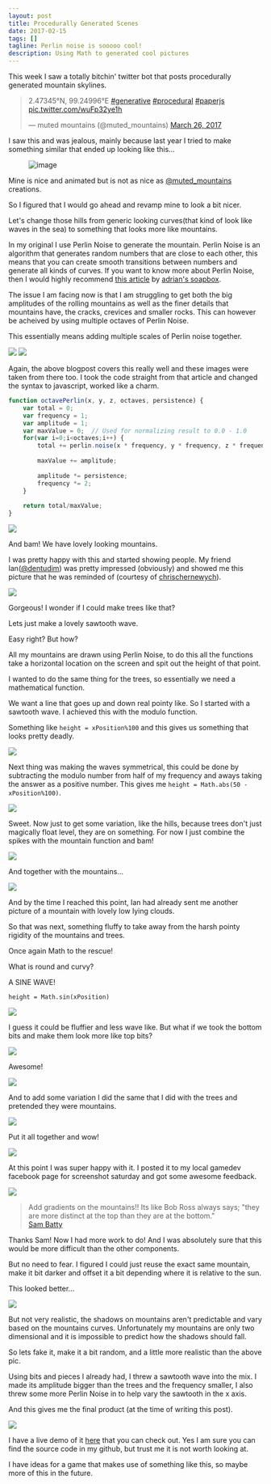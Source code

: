 ```yaml
---
layout: post
title: Procedurally Generated Scenes
date: 2017-02-15
tags: []
tagline: Perlin noise is sooooo cool!
description: Using Math to generated cool pictures
---
```


This week I saw a totally bitchin' twitter bot that posts procedurally generated mountain skylines.

<blockquote class="twitter-tweet" data-lang="en"><p lang="und" dir="ltr">2.47345°N, 99.24996°E <a href="https://twitter.com/hashtag/generative?src=hash">#generative</a> <a href="https://twitter.com/hashtag/procedural?src=hash">#procedural</a> <a href="https://twitter.com/hashtag/paperjs?src=hash">#paperjs</a> <a href="https://t.co/wuFp32ye1h">pic.twitter.com/wuFp32ye1h</a></p>&mdash; muted mountains (@muted_mountains) <a href="https://twitter.com/muted_mountains/status/845908222389043201">March 26, 2017</a></blockquote>
<script async src="//platform.twitter.com/widgets.js" charset="utf-8"></script>

I saw this and was jealous, mainly because last year I tried to make something similar that ended up looking like this...

<figure data-orig-width="500" data-orig-height="281" class="tmblr-full"><img src="/public/images/tumblr/tumblr_inline_o8y3ibSfL61qil7jn_500.gif" alt="image" data-orig-width="500" data-orig-height="281"/></figure>

Mine is nice and animated but is not as nice as [@muted_mountains](http://twitter.com/muted_mountains) creations.

So I figured that I would go ahead and revamp mine to look a bit nicer.

Let's change those hills from generic looking curves(that kind of look like waves in the sea) to something that looks more like mountains.

In my original I use Perlin Noise to generate the mountain. Perlin Noise is an algorithm that generates random numbers that are close to each other, this means that you can create smooth transitions between numbers and generate all kinds of curves. If you want to know more about Perlin Noise, then I would highly recommend [this article](http://flafla2.github.io/2014/08/09/perlinnoise.html) by [adrian's soapbox](http://flafla2.github.io/index.html).

The issue I am facing now is that I am struggling to get both the big amplitudes of the rolling mountains as well as the finer details that mountains have, the cracks, crevices and smaller rocks. This can however be acheived by using multiple octaves of Perlin Noise. 

This essentially means adding multiple scales of Perlin noise together.

<img src="/public/images/perlin_octaves.png"/>

<img src="/public/images/perlin_combined.png"/>

Again, the above blogpost covers this really well and these images were taken from there too. I took the code straight from that article and changed the syntax to javascript, worked like a charm.

``` javascript
function octavePerlin(x, y, z, octaves, persistence) {
    var total = 0;
    var frequency = 1;
    var amplitude = 1;
    var maxValue = 0;  // Used for normalizing result to 0.0 - 1.0
    for(var i=0;i<octaves;i++) {
        total += perlin.noise(x * frequency, y * frequency, z * frequency) * amplitude;
        
        maxValue += amplitude;
        
        amplitude *= persistence;
        frequency *= 2;
    }
    
    return total/maxValue;
}
```

<img src="/public/images/mountains.png"/>

And bam! We have lovely looking mountains.

I was pretty happy with this and started showing people. My friend Ian([@dentudim](https://twitter.com/dentudim)) was pretty impressed (obviously) and showed me this picture that he was reminded of (courtesy of [chrischernewych](http://chrischernewych.deviantart.com/)).

<img src="http://pre10.deviantart.net/36a8/th/pre/i/2017/073/b/2/remote_location___framed_by_chrischernewych-db2c3ob.png">

Gorgeous! I wonder if I could make trees like that?

Lets just make a lovely sawtooth wave. 

Easy right? But how?

All my mountains are drawn using Perlin Noise, to do this all the functions take a horizontal location on the screen and spit out the height of that point.

I wanted to do the same thing for the trees, so essentially we need a mathematical function.

We want a line that goes up and down real pointy like. So I started with a sawtooth wave. I achieved this with the modulo function.

Something like `height = xPosition%100` and this gives us something that looks pretty deadly.

<img src="/public/images/sawtooth.png"/>

Next thing was making the waves symmetrical, this could be done by subtracting the modulo number from half of my frequency and aways taking the answer as a positive number. This gives me `height = Math.abs(50 - xPosition%100)`.

<img src="/public/images/pointy.png"/>

Sweet. Now just to get some variation, like the hills, because trees don't just magically float level, they are on something. For now I just combine the spikes with the mountain function and bam!

<img src="/public/images/trees.png"/>

And together with the mountains...

<img src="/public/images/mountain_trees.png"/>

And by the time I reached this point, Ian had already sent me another picture of a mountain with lovely low lying clouds.

So that was next, something fluffy to take away from the harsh pointy rigidity of the mountains and trees.

Once again Math to the rescue!

What is round and curvy?

A SINE WAVE!

`height = Math.sin(xPosition)`

<img src="/public/images/sine_cloud.png"/>

I guess it could be fluffier and less wave like. But what if we took the bottom bits and make them look more like top bits?

<img src="/public/images/absolute_sine.png">

Awesome!

<img src="/public/images/fluff.png"/>

And to add some variation I did the same that I did with the trees and pretended they were mountains.

<img src="/public/images/final_clouds.png"/>

Put it all together and wow!

<img src="/public/images/mountain_trees_clouds.png"/>

At this point I was super happy with it. I posted it to my local gamedev facebook page for screenshot saturday and got some awesome feedback.

<img src="/public/images/bob.jpg"/>

>Add gradients on the mountains!! Its like Bob Ross always says; "they are more distinct at the top than they are at the bottom." 
><br> [Sam Batty](https://twitter.com/SamBattz)

Thanks Sam! Now I had more work to do! And I was absolutely sure that this would be more difficult than the other components.

But no need to fear. I figured I could just reuse the exact same mountain, make it bit darker and offset it a bit depending where it is relative to the sun.

This looked better...

<img src="/public/images/mountain_shadow.png"/>

But not very realistic, the shadows on mountains aren't predictable and vary based on the mountains curves. Unfortunately my mountains are only two dimensional and it is impossible to predict how the shadows should fall.

So lets fake it, make it a bit random, and a little more realistic than the above pic.

Using bits and pieces I already had, I threw a sawtooth wave into the mix. I made its amplitude bigger than the trees and the frequency smaller, I also threw some more Perlin Noise in to help vary the sawtooth in the x axis.

And this gives me the final product (at the time of writing this post).

<img src="/public/images/final.png"/>

I have a live demo of it [here](https://foopod.github.io/sunset/) that you can check out. Yes I am sure you can find the source code in my github, but trust me it is not worth looking at.

I have ideas for a game that makes use of something like this, so maybe more of this in the future.